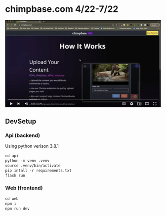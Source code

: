 # chimpbase.com 4/22-7/22

[![Watch the video](dummy-thumbnail.png)](https://youtu.be/2uPNEAD0KFs)


## DevSetup

### Api (backend)
Using python verison 3.8.1

```
cd api
python -m venv .venv
source .venv/bin/activate
pip intall -r requirements.txt
flask run
```


### Web (frontend)

```
cd web
npm i
npm run dev
```


